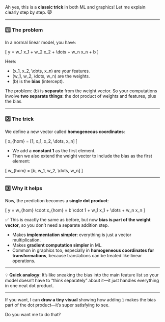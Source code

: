 Ah yes, this is a **classic trick** in both ML and graphics! Let me explain clearly step by step. 😸

---

### **1️⃣ The problem**

In a normal linear model, you have:

[
y = w_1 x_1 + w_2 x_2 + \dots + w_n x_n + b
]

Here:

* (x_1, x_2, \dots, x_n) are your features.
* (w_1, w_2, \dots, w_n) are the weights.
* (b) is the **bias** (intercept).

The problem: (b) is **separate** from the weight vector. So your computations involve **two separate things**: the dot product of weights and features, plus the bias.

---

### **2️⃣ The trick**

We define a new vector called **homogeneous coordinates**:

[
x_{hom} = [1, x_1, x_2, \dots, x_n]
]

* We add a **constant 1** as the first element.
* Then we also extend the weight vector to include the bias as the first element:

[
w_{hom} = [b, w_1, w_2, \dots, w_n]
]

---

### **3️⃣ Why it helps**

Now, the prediction becomes a **single dot product**:

[
y = w_{hom} \cdot x_{hom} = b \cdot 1 + w_1 x_1 + \dots + w_n x_n
]

✅ This is exactly the same as before, but now **bias is part of the weight vector**, so you don’t need a separate addition step.

* Makes **implementation simpler**: everything is just a vector multiplication.
* Makes **gradient computation simpler** in ML.
* Common in graphics too, especially in **homogeneous coordinates for transformations**, because translations can be treated like linear operations.

---

💡 **Quick analogy**:
It’s like sneaking the bias into the main feature list so your model doesn’t have to “think separately” about it—it just handles everything in one neat dot product.

---

If you want, I can **draw a tiny visual** showing how adding `1` makes the bias part of the dot product—it’s super satisfying to see.

Do you want me to do that?
